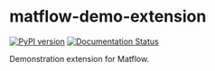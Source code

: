 # matflow-demo-extension

[![PyPI version](https://img.shields.io/pypi/v/matflow_demo_extension.svg)](https://pypi.python.org/pypi/matflow_demo_extension)
[![Documentation Status](https://readthedocs.org/projects/matflow-demo-extension/badge/?version=latest)](https://matflow-demo-extension.readthedocs.io/en/latest/?badge=latest)

Demonstration extension for Matflow.
